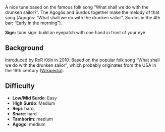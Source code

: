 A nice tune based on the famous folk song “What shall we do with the drunken sailor?”. The Agogôs and Surdos together
make the melody of that song (Agogôs: “What shall we do with the drunken sailor”, Surdos in the 4th bar: “Early in the
morning”).

**Sign:** tune sign: build an eyepatch with one hand in front of your eye

## Background

Introduced by RoR Köln in 2010. Based on the popular folk song “What shall we do with the drunken sailor”, which
probably originates from the USA in the 19th century ([Wikipedia](https://en.wikipedia.org/wiki/Drunken_Sailor)).

## Difficulty

* **Low/Mid Surdo**: Easy
* **High Surdo**: Medium
* **Repi**: hard
* **Snare**: hard
* **Tamborim**: medium
* **Agogo**: medium